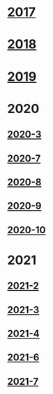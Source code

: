 # [2017](/diary/2017/index.md)    

# [2018](/diary/2018/index.md)   

# [2019](/diary/2019/index.md)  

# 2020

 ## [2020-3](/diary/2020/2020-3.md)
 ## [2020-7](/diary/2020/2020-7.md)  
 ## [2020-8](/diary/2020/2020-8.md)
 ## [2020-9](/diary/2020/2020-9.md)
 ## [2020-10](/diary/2020/2020-10.md)

# 2021   
 
 ## [2021-2](/diary/2021/2021-2.md)
 ## [2021-3](/diary/2021/2021-3.md)
 ## [2021-4](/diary/2021/2021-4.md)
 ## [2021-6](/diary/2021/2021-6.md)
 ## [2021-7](/diary/2021/2021-7.md)
